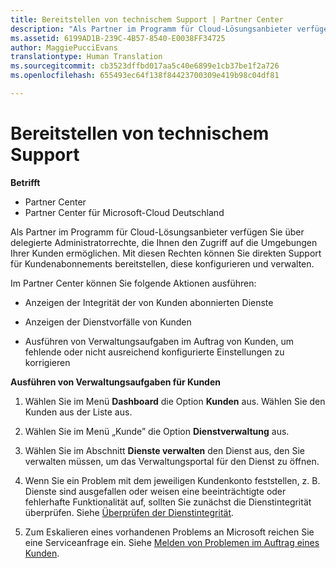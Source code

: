 ```yaml
---
title: Bereitstellen von technischem Support | Partner Center
description: "Als Partner im Programm für Cloud-Lösungsanbieter verfügen Sie über delegierte Administratorrechte, die Ihnen den Zugriff auf die Umgebungen Ihrer Kunden ermöglichen."
ms.assetid: 6199AD1B-239C-4B57-8540-E0038FF34725
author: MaggiePucciEvans
translationtype: Human Translation
ms.sourcegitcommit: cb3523dffbd017aa5c40e6899e1cb37be1f2a726
ms.openlocfilehash: 655493ec64f138f84423700309e419b98c04df81

---
```


# Bereitstellen von technischem Support

**Betrifft**

-  Partner Center
-  Partner Center für Microsoft-Cloud Deutschland

Als Partner im Programm für Cloud-Lösungsanbieter verfügen Sie über delegierte Administratorrechte, die Ihnen den Zugriff auf die Umgebungen Ihrer Kunden ermöglichen. Mit diesen Rechten können Sie direkten Support für Kundenabonnements bereitstellen, diese konfigurieren und verwalten.

Im Partner Center können Sie folgende Aktionen ausführen:

-   Anzeigen der Integrität der von Kunden abonnierten Dienste

-   Anzeigen der Dienstvorfälle von Kunden

-   Ausführen von Verwaltungsaufgaben im Auftrag von Kunden, um fehlende oder nicht ausreichend konfigurierte Einstellungen zu korrigieren

**Ausführen von Verwaltungsaufgaben für Kunden**

1.  Wählen Sie im Menü **Dashboard** die Option **Kunden** aus. Wählen Sie den Kunden aus der Liste aus.

2.  Wählen Sie im Menü „Kunde” die Option **Dienstverwaltung** aus.

3.  Wählen Sie im Abschnitt **Dienste verwalten** den Dienst aus, den Sie verwalten müssen, um das Verwaltungsportal für den Dienst zu öffnen.

4.  Wenn Sie ein Problem mit dem jeweiligen Kundenkonto feststellen, z. B. Dienste sind ausgefallen oder weisen eine beeinträchtigte oder fehlerhafte Funktionalität auf, sollten Sie zunächst die Dienstintegrität überprüfen. Siehe [Überprüfen der Dienstintegrität](check-service-health.md).

5.  Zum Eskalieren eines vorhandenen Problems an Microsoft reichen Sie eine Serviceanfrage ein. Siehe [Melden von Problemen im Auftrag eines Kunden](report-problems-on-behalf-of-a-customer.md).

 

 






<!--HONumber=Jan17_HO2-->


